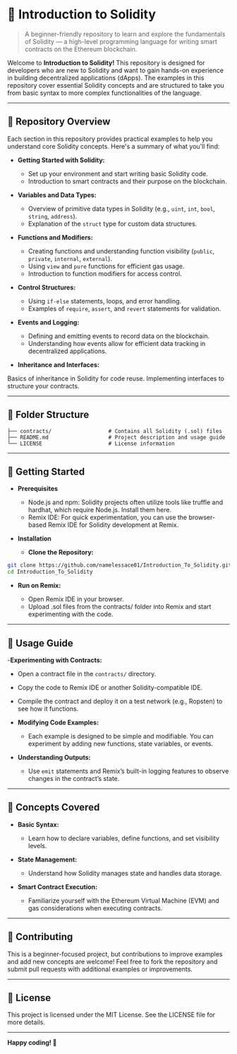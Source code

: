 # 🚀 Introduction to Solidity
> A beginner-friendly repository to learn and explore the fundamentals of Solidity — a high-level programming language for writing smart contracts on the Ethereum blockchain.

Welcome to **Introduction to Solidity!** This repository is designed for developers who are new to Solidity and want to gain hands-on experience in building decentralized applications (dApps). The examples in this repository cover essential Solidity concepts and are structured to take you from basic syntax to more complex functionalities of the language.

---

## 📝 Repository Overview

Each section in this repository provides practical examples to help you understand core Solidity concepts. Here's a summary of what you'll find:

- **Getting Started with Solidity:**
  
  - Set up your environment and start writing basic Solidity code.
  - Introduction to smart contracts and their purpose on the blockchain.
  
- **Variables and Data Types:**

  - Overview of primitive data types in Solidity (e.g., `uint`, `int`, `bool`, `string`, `address`).
  - Explanation of the `struct` type for custom data structures.
    
- **Functions and Modifiers:**

  - Creating functions and understanding function visibility (`public`, `private`, `internal`, `external`).
  - Using `view` and `pure` functions for efficient gas usage.
  - Introduction to function modifiers for access control.
  
- **Control Structures:**

  - Using `if-else` statements, loops, and error handling.
  - Examples of `require`, `assert`, and `revert` statements for validation.
  
- **Events and Logging:**

  - Defining and emitting events to record data on the blockchain.
  - Understanding how events allow for efficient data tracking in decentralized applications.
    
- **Inheritance and Interfaces:**

Basics of inheritance in Solidity for code reuse.
Implementing interfaces to structure your contracts.

---

## 📂 Folder Structure
  
```
├── contracts/                  # Contains all Solidity (.sol) files
├── README.md                   # Project description and usage guide
└── LICENSE                     # License information
```

---

## 🚀 Getting Started

- **Prerequisites**
  
  - Node.js and npm: Solidity projects often utilize tools like truffle and hardhat, which require Node.js. Install them here.
  - Remix IDE: For quick experimentation, you can use the browser-based Remix IDE for Solidity development at Remix.
    
- **Installation**
  
  - **Clone the Repository:**
```bash
git clone https://github.com/namelessace01/Introduction_To_Solidity.git
cd Introduction_To_Solidity
```

- **Run on Remix:**

  - Open Remix IDE in your browser.
  - Upload .sol files from the contracts/ folder into Remix and start experimenting with the code.

---

## 📖 Usage Guide
  
-**Experimenting with Contracts:**

  - Open a contract file in the `contracts/` directory.
  - Copy the code to Remix IDE or another Solidity-compatible IDE.
  - Compile the contract and deploy it on a test network (e.g., Ropsten) to see how it functions.
    
- **Modifying Code Examples:**

  - Each example is designed to be simple and modifiable. You can experiment by adding new functions, state variables, or events.
    
- **Understanding Outputs:**

  - Use `emit` statements and Remix’s built-in logging features to observe changes in the contract’s state.

---

## 📘 Concepts Covered
  
- **Basic Syntax:**

  - Learn how to declare variables, define functions, and set visibility levels.
    
- **State Management:**

  - Understand how Solidity manages state and handles data storage.
    
- **Smart Contract Execution:**

  - Familiarize yourself with the Ethereum Virtual Machine (EVM) and gas considerations when executing contracts.

---

## 🤝 Contributing
This is a beginner-focused project, but contributions to improve examples and add new concepts are welcome! Feel free to fork the repository and submit pull requests with additional examples or improvements.

---

## 📜 License
This project is licensed under the MIT License. See the LICENSE file for more details.

---

**Happy coding! 🎉**

